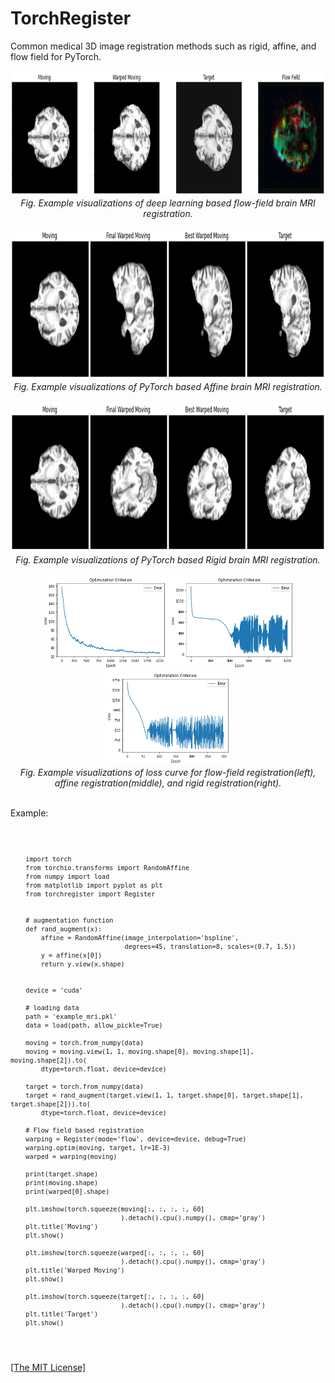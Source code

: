 <h1>TorchRegister</h1>
<p>Common medical 3D image registration methods such as rigid, affine, and flow field for PyTorch.</p>

<p align="center">
    <img width="900" height="200" src="https://github.com/AgamChopra/TorchGradRegister/blob/main/assets/flow_test.jpg">
    <br><i>Fig. Example visualizations of deep learning based flow-field brain MRI registration.</i><br><br>
    <img width="900" height="240" src="https://github.com/AgamChopra/TorchGradRegister/blob/main/assets/affine_test.jpg">
    <br><i>Fig. Example visualizations of PyTorch based Affine brain MRI registration.</i><br><br>
    <img width="900" height="240" src="https://github.com/AgamChopra/TorchGradRegister/blob/main/assets/rigid_test.jpg">
    <br><i>Fig. Example visualizations of PyTorch based Rigid brain MRI registration.</i><br><br>
    <img width="200" height="150" src="https://github.com/AgamChopra/TorchGradRegister/blob/main/assets/flow_test_loss.png"> 
    <img width="200" height="150" src="https://github.com/AgamChopra/TorchGradRegister/blob/main/assets/affine_test_loss.png">
    <img width="200" height="150" src="https://github.com/AgamChopra/TorchGradRegister/blob/main/assets/rigid_test_loss.png">
    <br><i>Fig. Example visualizations of loss curve for flow-field registration(left), affine registration(middle), and rigid registration(right).</i><br><br>
</p>

<p>Example:</p>
 <pre><code>
 
        import torch
        from torchio.transforms import RandomAffine
        from numpy import load
        from matplotlib import pyplot as plt
        from torchregister import Register


        # augmentation function
        def rand_augment(x):
            affine = RandomAffine(image_interpolation='bspline',
                                  degrees=45, translation=8, scales=(0.7, 1.5))
            y = affine(x[0])
            return y.view(x.shape)


        device = 'cuda'

        # loading data
        path = 'example_mri.pkl'
        data = load(path, allow_pickle=True)
        
        moving = torch.from_numpy(data)
        moving = moving.view(1, 1, moving.shape[0], moving.shape[1], moving.shape[2]).to(
            dtype=torch.float, device=device)
        
        target = torch.from_numpy(data)
        target = rand_augment(target.view(1, 1, target.shape[0], target.shape[1], target.shape[2])).to(
            dtype=torch.float, device=device)

        # Flow field based registration
        warping = Register(mode='flow', device=device, debug=True)
        warping.optim(moving, target, lr=1E-3)
        warped = warping(moving)

        print(target.shape)
        print(moving.shape)
        print(warped[0].shape)

        plt.imshow(torch.squeeze(moving[:, :, :, :, 60]
                                 ).detach().cpu().numpy(), cmap='gray')
        plt.title('Moving')
        plt.show()

        plt.imshow(torch.squeeze(warped[:, :, :, :, 60]
                                 ).detach().cpu().numpy(), cmap='gray')
        plt.title('Warped Moving')
        plt.show()

        plt.imshow(torch.squeeze(target[:, :, :, :, 60]
                                 ).detach().cpu().numpy(), cmap='gray')
        plt.title('Target')
        plt.show()
</code></pre>

<p><a href="https://raw.githubusercontent.com/AgamChopra/TorchGradRegister/main/LICENSE.md" target="blank">[The MIT License]</a></p>
